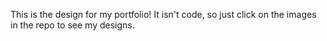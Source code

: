 This is the design for my portfolio! It isn't code, so just click on the images in the repo to see my designs.
